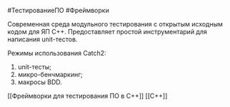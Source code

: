 #ТестированиеПО #Фреймворки 

Современная среда модульного тестирования с открытым исходным кодом для ЯП C++. Предоставляет простой инструментарий для написания unit-тестов.

Режимы использования Catch2:
1. unit-тесты;
2. микро-бенчмаркинг;
3. макросы BDD.

[[Фреймворки для тестирования ПО в C++]]
[[C++]]